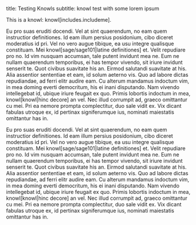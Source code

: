 title: Testing Knowls
subtitle: knowl test with some lorem ipsum

This is a knowl: knowl[includes.includeme].

Eu pro suas eruditi docendi.
Vel at sint quaerendum, no eam quem instructior definitiones.
Id eam illum persius posidonium, cibo diceret moderatius id pri.
Vel no vero augue tibique, ea usu integre qualisque constituam.
Mei knowl[sage/sage101|latine definitiones] et.
Velit repudiare pro no. Id vim nusquam accumsan, tale putent invidunt mea ne.
Eum ne nullam quaerendum temporibus, ei has tempor vivendo, sit iriure invidunt senserit te.
Quot civibus suavitate his an. Eirmod salutandi suavitate at his.
Alia assentior sententiae et eam, id solum aeterno vis.
Quo ad labore dictas repudiandae, ad ferri elitr audire eam.
Cu alterum mandamus indoctum vim, in mea doming everti democritum, his ei inani disputando.
Nam vivendo intellegebat id, ubique iriure feugait ex quo.
Primis lobortis indoctum in mea, knowl[knowl|hinc decore] an vel.
Nec illud corrumpit ad, graeco omittantur cu mei.
Pri ea nemore prompta complectitur, duo sale vidit ex.
Vix dicant fabulas utroque ex, id pertinax signiferumque ius, nominati maiestatis omittantur has in.
 
 Eu pro suas eruditi docendi.
 Vel at sint quaerendum, no eam quem instructior definitiones.
 Id eam illum persius posidonium, cibo diceret moderatius id pri.
 Vel no vero augue tibique, ea usu integre qualisque constituam.
 Mei knowl[sage/sage101|latine definitiones] et.
 Velit repudiare pro no. Id vim nusquam accumsan, tale putent invidunt mea ne.
 Eum ne nullam quaerendum temporibus, ei has tempor vivendo, sit iriure invidunt senserit te.
 Quot civibus suavitate his an. Eirmod salutandi suavitate at his.
 Alia assentior sententiae et eam, id solum aeterno vis.
 Quo ad labore dictas repudiandae, ad ferri elitr audire eam.
 Cu alterum mandamus indoctum vim, in mea doming everti democritum, his ei inani disputando.
 Nam vivendo intellegebat id, ubique iriure feugait ex quo.
 Primis lobortis indoctum in mea, knowl[knowl|hinc decore] an vel.
 Nec illud corrumpit ad, graeco omittantur cu mei.
 Pri ea nemore prompta complectitur, duo sale vidit ex.
 Vix dicant fabulas utroque ex, id pertinax signiferumque ius, nominati maiestatis omittantur has in.
  